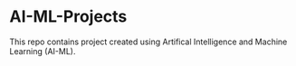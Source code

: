 # AI-ML-Projects
This repo contains project created using Artifical Intelligence and Machine Learning (AI-ML).
